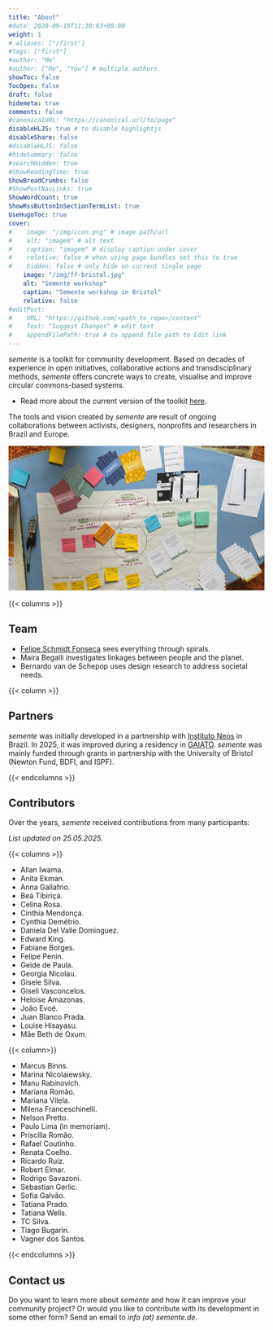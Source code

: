 ```yaml
---
title: "About"
#date: 2020-09-15T11:30:03+00:00
weight: 1
# aliases: ["/first"]
#tags: ["first"]
#author: "Me"
#author: ["Me", "You"] # multiple authors
showToc: false
TocOpen: false
draft: false
hidemeta: true
comments: false
#canonicalURL: "https://canonical.url/to/page"
disableHLJS: true # to disable highlightjs
disableShare: false
#disableHLJS: false
#hideSummary: false
#searchHidden: true
#ShowReadingTime: true
ShowBreadCrumbs: false
#ShowPostNavLinks: true
ShowWordCount: true
ShowRssButtonInSectionTermList: true
UseHugoToc: true
cover:
#    image: "/img/icon.png" # image path/url
#    alt: "imagem" # alt text
#    caption: "imagem" # display caption under cover
#    relative: false # when using page bundles set this to true
#    hidden: false # only hide on current single page
    image: "/img/ff-bristol.jpg"
    alt: "Semente workshop"
    caption: "Semente workshop in Bristol"
    relative: false
#editPost:
#    URL: "https://github.com/<path_to_repo>/content"
#    Text: "Suggest Changes" # edit text
#    appendFilePath: true # to append file path to Edit link
---
```


*semente* is a toolkit for community development. Based on decades of experience in open initiatives, collaborative actions and transdisciplinary methods, *semente* offers concrete ways to create, visualise and improve circular commons-based systems.

- Read more about the current version of the toolkit [here](/toolkit).

The tools and vision created by *semente* are result of ongoing collaborations between activists, designers, nonprofits and researchers in Brazil and Europe.

![Semente workshop Ubatuba](https://github.com/semente-de/documentation/blob/main/0.1/images/deck.jpg?raw=true)

{{< columns >}}

## Team

- [Felipe Schmidt Fonseca](https://is.efeefe.me) sees everything through spirals.
- Maira Begalli investigates linkages between people and the planet.
- Bernardo van de Schepop uses design research to address societal needs.

{{< column >}}

## Partners

*semente* was initially developed in a partnership with [Instituto Neos](https://coletivoneos.org/instituto-neos/) in Brazil. In 2025, it was improved during a residency in [GAIATO](https://gaiato.org.br). *semente* was mainly funded through grants in partnership with the University of Bristol (Newton Fund, BDFI, and ISPF).

{{< endcolumns >}}

## Contributors

Over the years, *semente* received contributions from many participants:

*List updated on 25.05.2025.*

{{< columns >}}

- Allan Iwama.
- Anita Ekman.
- Anna Gallafrio.
- Beá Tibiriçá.
- Celina Rosa.
- Cinthia Mendonça.
- Cynthia Demétrio.
- Daniela Del Valle Dominguez.
- Edward King.
- Fabiane Borges.
- Felipe Penin.
- Geide de Paula.
- Georgia Nicolau.
- Gisele Silva.
- Giseli Vasconcelos.
- Heloise Amazonas.
- João Evoé.
- Juan Blanco Prada.
- Louise Hisayasu.
- Mãe Beth de Oxum.


{{< column>}}

- Marcus Binns.
- Marina Nicolaiewsky.
- Manu Rabinovich.
- Mariana Romão.
- Mariana Vilela.
- Milena Franceschinelli.
- Nelson Pretto.
- Paulo Lima (in memoriam).
- Priscilla Romão.
- Rafael Coutinho.
- Renata Coelho.
- Ricardo Ruiz.
- Robert Elmar.
- Rodrigo Savazoni.
- Sebastian Gerlic.
- Sofia Galvão.
- Tatiana Prado.
- Tatiana Wells.
- TC Silva.
- Tiago Bugarin.
- Vagner dos Santos.

{{< endcolumns >}}

## Contact us

Do you want to learn more about *semente* and how it can improve your community project? Or would you like to contribute with its development in some other form? Send an email to *info (at) semente.de*.
